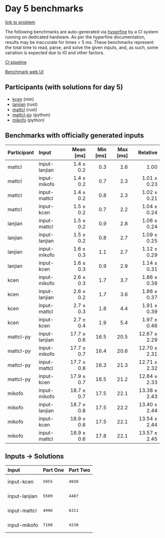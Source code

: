 # Day 5 benchmarks

[link to problem](https://adventofcode.com/2024/day/5)

The following benchmarks are auto-generated via
[hyperfine](https://github.com/sharkdp/hyperfine) by a CI system running on
dedicated hardware. As per the hyperfine documentation, results may be
inaccurate for times < 5 ms. These benchmarks represent the total time to read,
parse, and solve the given inputs, and, as such, some variation is expected due
to IO and other factors.

[CI pipeline](http://ci.papercode.net:8080/teams/main/pipelines/aoc2024)

[Benchmark web UI](https://aoc.ancalagon.black)


## Participants (with solutions for day 5)

- [kcen](https://github.com/kcen/aoc2024) (nim)
- [lanjian](https://github.com/lanjian/aoc-2024) (rust)
- [mattcl](https://github.com/mattcl/aoc2024) (rust)
- [mattcl-py](https://github.com/mattcl/aoc2024-py) (python)
- [mikofo](https://github.com/mikofo/aoc2024) (python)


## Benchmarks with officially generated inputs

| Participant | Input | Mean [ms] | Min [ms] | Max [ms] | Relative |
|:---|:---|---:|---:|---:|---:|
| mattcl | input-lanjian | 1.4 ± 0.2 | 0.3 | 2.6 | 1.00 |
| mattcl | input-mikofo | 1.4 ± 0.2 | 0.7 | 2.3 | 1.01 ± 0.23 |
| mattcl | input-mattcl | 1.4 ± 0.2 | 0.8 | 2.3 | 1.02 ± 0.21 |
| mattcl | input-kcen | 1.5 ± 0.2 | 0.7 | 2.2 | 1.04 ± 0.24 |
| lanjian | input-mattcl | 1.5 ± 0.2 | 0.9 | 2.8 | 1.06 ± 0.24 |
| lanjian | input-lanjian | 1.5 ± 0.2 | 0.8 | 2.7 | 1.09 ± 0.25 |
| lanjian | input-mikofo | 1.6 ± 0.3 | 1.1 | 2.7 | 1.12 ± 0.29 |
| lanjian | input-kcen | 1.6 ± 0.3 | 0.9 | 2.9 | 1.14 ± 0.31 |
| kcen | input-mikofo | 2.6 ± 0.3 | 1.7 | 3.7 | 1.86 ± 0.38 |
| kcen | input-lanjian | 2.6 ± 0.2 | 1.7 | 3.6 | 1.86 ± 0.37 |
| kcen | input-mattcl | 2.7 ± 0.3 | 1.8 | 4.4 | 1.91 ± 0.39 |
| kcen | input-kcen | 2.7 ± 0.4 | 1.9 | 5.4 | 1.97 ± 0.46 |
| mattcl-py | input-lanjian | 17.7 ± 0.6 | 16.5 | 20.5 | 12.67 ± 2.29 |
| mattcl-py | input-mikofo | 17.7 ± 0.7 | 16.4 | 20.6 | 12.70 ± 2.31 |
| mattcl-py | input-mattcl | 17.7 ± 0.8 | 16.3 | 21.3 | 12.71 ± 2.32 |
| mattcl-py | input-kcen | 17.9 ± 0.7 | 16.5 | 21.2 | 12.84 ± 2.33 |
| mikofo | input-mikofo | 18.7 ± 0.7 | 17.5 | 22.1 | 13.38 ± 2.43 |
| mikofo | input-lanjian | 18.7 ± 0.8 | 17.5 | 22.2 | 13.40 ± 2.44 |
| mikofo | input-kcen | 18.9 ± 0.6 | 17.5 | 22.1 | 13.54 ± 2.44 |
| mikofo | input-mattcl | 18.9 ± 0.6 | 17.8 | 22.1 | 13.57 ± 2.45 |


## Inputs -> Solutions

| Input | Part One | Part Two |
|:---|:---|:---|
|input-kcen|<pre>5955</pre>|<pre>4030</pre>|
|input-lanjian|<pre>5509</pre>|<pre>4407</pre>|
|input-mattcl|<pre>4996</pre>|<pre>6311</pre>|
|input-mikofo|<pre>7198</pre>|<pre>4230</pre>|
